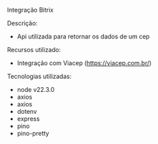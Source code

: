 Integração Bitrix

Descrição:
 - Api utilizada para retornar os dados de um cep

Recursos utilizado:
 - Integração com Viacep (https://viacep.com.br/)

Tecnologias utilizadas:
 - node v22.3.0
 - axios
 - axios
 - dotenv
 - express
 - pino
 - pino-pretty